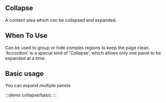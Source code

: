 ## Collapse
A content area which can be collapsed and expanded.

## When To Use
Can be used to group or hide complex regions to keep the page clean.
'Accordion' is a special kind of 'Collapse', which allows only one panel to be expanded at a time.

## Basic usage

You can expand multiple panels

:::demo 
collapse/basic
:::